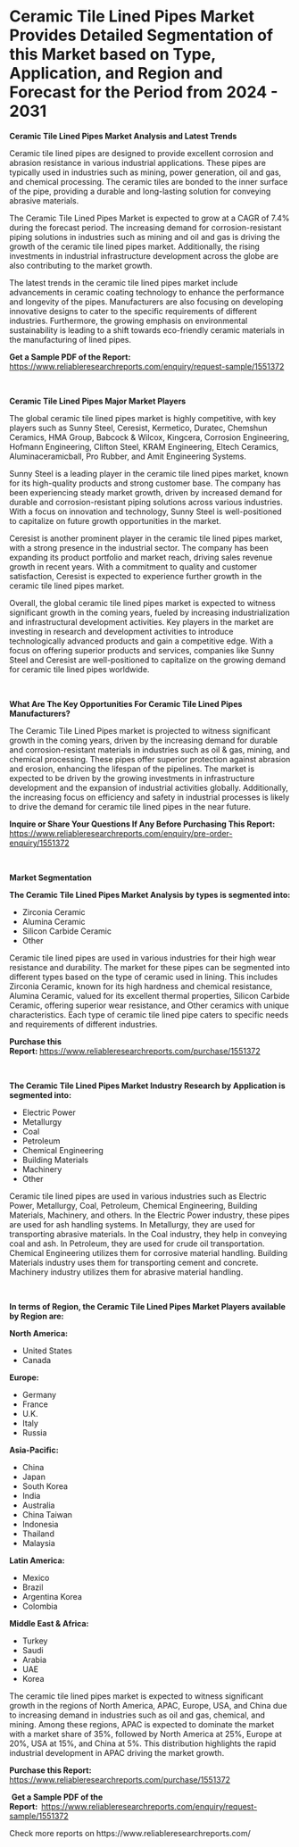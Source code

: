 <p><h1>Ceramic Tile Lined Pipes Market Provides Detailed Segmentation of this Market based on Type, Application, and Region and Forecast for the Period from 2024 - 2031</h1></p><p><strong>Ceramic Tile Lined Pipes Market Analysis and Latest Trends</strong></p>
<p><p>Ceramic tile lined pipes are designed to provide excellent corrosion and abrasion resistance in various industrial applications. These pipes are typically used in industries such as mining, power generation, oil and gas, and chemical processing. The ceramic tiles are bonded to the inner surface of the pipe, providing a durable and long-lasting solution for conveying abrasive materials.</p><p>The Ceramic Tile Lined Pipes Market is expected to grow at a CAGR of 7.4% during the forecast period. The increasing demand for corrosion-resistant piping solutions in industries such as mining and oil and gas is driving the growth of the ceramic tile lined pipes market. Additionally, the rising investments in industrial infrastructure development across the globe are also contributing to the market growth.</p><p>The latest trends in the ceramic tile lined pipes market include advancements in ceramic coating technology to enhance the performance and longevity of the pipes. Manufacturers are also focusing on developing innovative designs to cater to the specific requirements of different industries. Furthermore, the growing emphasis on environmental sustainability is leading to a shift towards eco-friendly ceramic materials in the manufacturing of lined pipes.</p></p>
<p><strong>Get a Sample PDF of the Report:&nbsp;</strong> <a href="https://www.reliableresearchreports.com/enquiry/request-sample/1551372">https://www.reliableresearchreports.com/enquiry/request-sample/1551372</a></p>
<p>&nbsp;</p>
<p><strong>Ceramic Tile Lined Pipes Major Market Players</strong></p>
<p><p>The global ceramic tile lined pipes market is highly competitive, with key players such as Sunny Steel, Ceresist, Kermetico, Duratec, Chemshun Ceramics, HMA Group, Babcock & Wilcox, Kingcera, Corrosion Engineering, Hofmann Engineering, Clifton Steel, KRAM Engineering, Eltech Ceramics, Aluminaceramicball, Pro Rubber, and Amit Engineering Systems.</p><p>Sunny Steel is a leading player in the ceramic tile lined pipes market, known for its high-quality products and strong customer base. The company has been experiencing steady market growth, driven by increased demand for durable and corrosion-resistant piping solutions across various industries. With a focus on innovation and technology, Sunny Steel is well-positioned to capitalize on future growth opportunities in the market.</p><p>Ceresist is another prominent player in the ceramic tile lined pipes market, with a strong presence in the industrial sector. The company has been expanding its product portfolio and market reach, driving sales revenue growth in recent years. With a commitment to quality and customer satisfaction, Ceresist is expected to experience further growth in the ceramic tile lined pipes market.</p><p>Overall, the global ceramic tile lined pipes market is expected to witness significant growth in the coming years, fueled by increasing industrialization and infrastructural development activities. Key players in the market are investing in research and development activities to introduce technologically advanced products and gain a competitive edge. With a focus on offering superior products and services, companies like Sunny Steel and Ceresist are well-positioned to capitalize on the growing demand for ceramic tile lined pipes worldwide.</p></p>
<p>&nbsp;</p>
<p><strong>What Are The Key Opportunities For Ceramic Tile Lined Pipes Manufacturers?</strong></p>
<p><p>The Ceramic Tile Lined Pipes market is projected to witness significant growth in the coming years, driven by the increasing demand for durable and corrosion-resistant materials in industries such as oil & gas, mining, and chemical processing. These pipes offer superior protection against abrasion and erosion, enhancing the lifespan of the pipelines. The market is expected to be driven by the growing investments in infrastructure development and the expansion of industrial activities globally. Additionally, the increasing focus on efficiency and safety in industrial processes is likely to drive the demand for ceramic tile lined pipes in the near future.</p></p>
<p><strong>Inquire or Share Your Questions If Any Before Purchasing This Report:</strong> <a href="https://www.reliableresearchreports.com/enquiry/pre-order-enquiry/1551372">https://www.reliableresearchreports.com/enquiry/pre-order-enquiry/1551372</a></p>
<p>&nbsp;</p>
<p><strong>Market Segmentation</strong></p>
<p><strong>The Ceramic Tile Lined Pipes Market Analysis by types is segmented into:</strong></p>
<p><ul><li>Zirconia Ceramic</li><li>Alumina Ceramic</li><li>Silicon Carbide Ceramic</li><li>Other</li></ul></p>
<p><p>Ceramic tile lined pipes are used in various industries for their high wear resistance and durability. The market for these pipes can be segmented into different types based on the type of ceramic used in lining. This includes Zirconia Ceramic, known for its high hardness and chemical resistance, Alumina Ceramic, valued for its excellent thermal properties, Silicon Carbide Ceramic, offering superior wear resistance, and Other ceramics with unique characteristics. Each type of ceramic tile lined pipe caters to specific needs and requirements of different industries.</p></p>
<p><strong>Purchase this Report:&nbsp;</strong><a href="https://www.reliableresearchreports.com/purchase/1551372">https://www.reliableresearchreports.com/purchase/1551372</a></p>
<p>&nbsp;</p>
<p><strong>The Ceramic Tile Lined Pipes Market Industry Research by Application is segmented into:</strong></p>
<p><ul><li>Electric Power</li><li>Metallurgy</li><li>Coal</li><li>Petroleum</li><li>Chemical Engineering</li><li>Building Materials</li><li>Machinery</li><li>Other</li></ul></p>
<p><p>Ceramic tile lined pipes are used in various industries such as Electric Power, Metallurgy, Coal, Petroleum, Chemical Engineering, Building Materials, Machinery, and others. In the Electric Power industry, these pipes are used for ash handling systems. In Metallurgy, they are used for transporting abrasive materials. In the Coal industry, they help in conveying coal and ash. In Petroleum, they are used for crude oil transportation. Chemical Engineering utilizes them for corrosive material handling. Building Materials industry uses them for transporting cement and concrete. Machinery industry utilizes them for abrasive material handling.</p></p>
<p>&nbsp;</p>
<p><strong>In terms of Region, the Ceramic Tile Lined Pipes Market Players available by Region are:</strong></p>
<p>
    <p> <strong> North America: </strong>
        <ul>
            <li>United States</li>
            <li>Canada</li>
        </ul>
        </p> 
    <p> <strong> Europe: </strong>
        <ul>
            <li>Germany</li>
            <li>France</li>
            <li>U.K.</li>
            <li>Italy</li>
            <li>Russia</li>
        </ul>
        </p> 
    <p> <strong> Asia-Pacific: </strong>
        <ul>
            <li>China</li>
            <li>Japan</li>
            <li>South Korea</li>
            <li>India</li>
            <li>Australia</li>
            <li>China Taiwan</li>
            <li>Indonesia</li>
            <li>Thailand</li>
            <li>Malaysia</li>
        </ul>
        </p> 
    <p> <strong> Latin America: </strong>
        <ul>
            <li>Mexico</li>
            <li>Brazil</li>
            <li>Argentina Korea</li>
            <li>Colombia</li>
        </ul>
        </p> 
    <p> <strong> Middle East & Africa: </strong>
        <ul>
            <li>Turkey</li>
            <li>Saudi</li>
            <li>Arabia</li>
            <li>UAE</li>
            <li>Korea</li>
        </ul>
    </p>
    </p>
<p><p>The ceramic tile lined pipes market is expected to witness significant growth in the regions of North America, APAC, Europe, USA, and China due to increasing demand in industries such as oil and gas, chemical, and mining. Among these regions, APAC is expected to dominate the market with a market share of 35%, followed by North America at 25%, Europe at 20%, USA at 15%, and China at 5%. This distribution highlights the rapid industrial development in APAC driving the market growth.</p></p>
<p><strong>Purchase this Report: </strong><a href="https://www.reliableresearchreports.com/purchase/1551372">https://www.reliableresearchreports.com/purchase/1551372</a></p>
<p>&nbsp;<strong>Get a Sample PDF of the Report:&nbsp;&nbsp;</strong><a href="https://www.reliableresearchreports.com/enquiry/request-sample/1551372">https://www.reliableresearchreports.com/enquiry/request-sample/1551372</a></p>
<p><strong></strong></p>
<p>Check more reports on https://www.reliableresearchreports.com/</p>